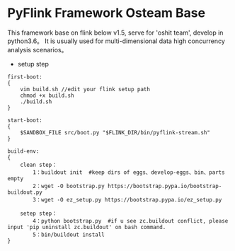 # PyFlink Framework Osteam Base
This framework base on flink below v1.5, serve for 'oshit team', develop in python3.6。
It is usually used for multi-dimensional data high concurrency analysis scenarios。

- setup step 
```
first-boot:
{
    vim build.sh //edit your flink setup path
    chmod +x build.sh
    ./build.sh
}

start-boot:
{
    $SANDBOX_FILE src/boot.py "$FLINK_DIR/bin/pyflink-stream.sh"
}

build-env:
{
    clean step：
        1：buildout init  #keep dirs of eggs、develop-eggs、bin、parts empty
        2：wget -O bootstrap.py https://bootstrap.pypa.io/bootstrap-buildout.py
        3：wget -O ez_setup.py https://bootstrap.pypa.io/ez_setup.py

    setep step：
        4：python bootstrap.py  #if u see zc.buildout conflict, please input 'pip uninstall zc.buildout' on bash command.
        5：bin/buildout install
}
```